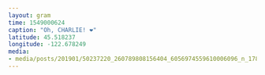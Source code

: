 ```yaml
---
layout: gram
time: 1549000624
caption: "Oh, CHARLIE! ❤️"
latitude: 45.518237
longitude: -122.678249
media:
- media/posts/201901/50237220_260789808156404_6056974559610006096_n_17897449195293958.jpg
---
```

